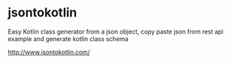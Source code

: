 # jsontokotlin
Easy Kotlin class generator from a json object, copy paste json from rest api example and generate kotlin class schema

http://www.jsontokotlin.com/
